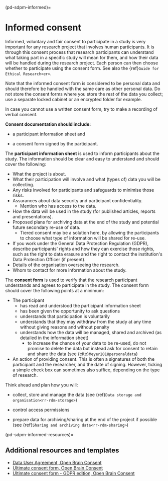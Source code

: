(pd-sdpm-informed)=
# Informed consent

Informed, voluntary and fair consent to participate in a study is very important for any research project that involves human participants. It is through this consent process that research participants can understand what taking part in a specific study will mean for them, and how their data will be handled during the research project. Each person can then choose whether to participate using the consent form. See also the {ref}`Guide for Ethical Research<er>`.

Note that the informed consent form is considered to be personal data and should therefore be handled with the same care as other personal data. Do not store the consent forms where you store the rest of the data you collect; use a separate locked cabinet or an encrypted folder for example.

In case you cannot use a written consent form, try to make a recording of verbal consent.

**Consent documentation should include:**

* a participant information sheet and

* a consent form signed by the participant.

The **participant information sheet** is used to inform participants about the study. The information should be clear and easy to understand and should cover the following:
* What the project is about.
* What their participation will involve and what (types of) data you will be collecting.
* Any risks involved for participants and safeguards to minimise those risks.
* Assurances about data security and participant confidentiality.
   * Mention who has access to the data.
* How the data will be used in the study (for published articles, reports and presentations).
* Proposed plans for archiving data at the end of the study and potential future secondary re-use of data.
    * Tiered consent may be a solution here, by allowing the participants to choose what type of information will be shared for re-use.
* If you work under the General Data Protection Regulation (GDPR), describe participants' rights and how they can exercise those rights, such as the right to data erasure and the right to contact the institution's Data Protection Officer (if present).
* Details of the organisation overseeing the research.
* Whom to contact for more information about the study.

The **consent form** is used to verify that the research participant understands and agrees to participate in the study. The consent form should cover the following points at a minimum:
* The participant
    * has read and understood the participant information sheet
    * has been given the opportunity to ask questions
    * understands that participation is voluntarily
    * understands that they may withdraw from the study at any time without giving reasons and without penalty
    * understands how the data will be managed, shared and archived (as detailed in the information sheet)
       * to increase the chance of your data to be re-used, do not promise to delete the data but instead ask for consent to retain and share the data (see {cite}`Meyer2018personaldata`)
* An action of providing consent. This is often a signatures of both the participant and the researcher, and the date of signing. However, ticking a simple check box can sometimes also suffice, depending on the type of research.

Think ahead and plan how you will:

* collect, store and manage the data (see {ref}`Data storage and organisation<rr-rdm-storage>`)

* control access permissions

* prepare data for archiving/sharing at the end of the project if possible (see {ref}`Sharing and archiving data<rr-rdm-sharing>`)

(pd-sdpm-informed-resources)=
## Additional resources and templates
* [Data User Agreement, Open Brain Consent](https://open-brain-consent.readthedocs.io/en/latest/gdpr/data_user_agreement.html)
* [Ultimate consent form, Open Brain Consent](https://open-brain-consent.readthedocs.io/en/latest/ultimate.html)
* [Ultimate consent form - GDPR edition, Open Brain Consent](https://open-brain-consent.readthedocs.io/en/stable/gdpr/ultimate_gdpr.html)


